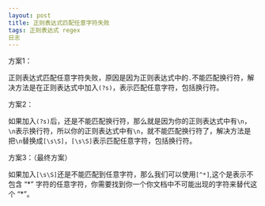 ```yaml
---
layout: post
title: 正则表达式匹配任意字符失败
tags: 正则表达式 regex
日志
---
```


方案1：

正则表达式匹配任意字符失败，原因是因为正则表达式中的`.`不能匹配换行符，解决方法是在正则表达式中加入`(?s)`，表示匹配任意字符，包括换行符。

方案2：

如果加入`(?s)`后，还是不能匹配换行符，那么就是因为你的正则表达式中有`\n`，`\n`表示换行符，所以你的正则表达式中有`\n`，就不能匹配换行符了，解决方法是把`\n`替换成`[\s\S]`，`[\s\S]`表示匹配任意字符，包括换行符。

方案3：（最终方案）

如果加入`[\s\S]`还是不能匹配到任意字符，那么我们可以使用`[^*]`,这个是表示不包含 “\*” 字符的任意字符，你需要找到你一个你文档中不可能出现的字符来替代这个 “\*”。